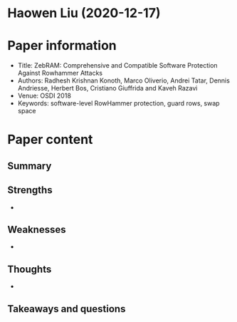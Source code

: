 # Haowen Liu (2020-12-17)

# Paper information

- Title: ZebRAM: Comprehensive and Compatible Software Protection Against Rowhammer Attacks
- Authors: Radhesh Krishnan Konoth, Marco Oliverio, Andrei Tatar, Dennis Andriesse, Herbert Bos, Cristiano Giuffrida and Kaveh Razavi
- Venue: OSDI 2018
- Keywords: software-level RowHammer protection, guard rows, swap space

# Paper content

## Summary




## Strengths

- 

## Weaknesses

- 

## Thoughts
- 

## Takeaways and questions

